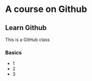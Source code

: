 # <a href='https://app.pluralsight.com/player?course=github-fundamentals&author=gill-cleeren&name=11cc3fb5-d1f4-4392-9cb5-24aee84ac84a&clip=4&mode=live' height='60' alt='Pluralsight Logo' /></a> A course on Github

## Learn Github
This is a GitHub class
### Basics
- 1
- 2
- 3
